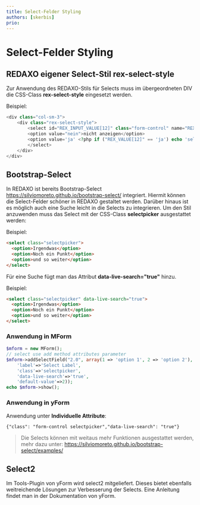 ```yaml
---
title: Select-Felder Styling
authors: [skerbis]
prio:
---
```


# Select-Felder Styling

## REDAXO eigener Select-Stil rex-select-style
Zur Anwendung des REDAXO-Stils für Selects muss im übergeordneten DIV die CSS-Class **rex-select-style** eingesetzt werden.

Beispiel:

```php
<div class="col-sm-3">
	<div class="rex-select-style">
		<select id="REX_INPUT_VALUE[12]" class="form-control" name="REX_INPUT_VALUE[12]">
		<option value="nein">nicht anzeigen</option>
		<option value='ja' <?php if ("REX_VALUE[12]" == 'ja') echo 'selected'; ?>>anzeigen </option >
		</select>
	</div>
</div>

```

## Bootstrap-Select
In REDAXO ist bereits Bootstrap-Select https://silviomoreto.github.io/bootstrap-select/ integriert.
Hiermit können die Select-Felder schöner in REDAXO gestaltet werden. Darüber hinaus ist es möglich auch eine Suche leicht in die Selects zu integrieren.
Um den Stil anzuwenden muss das Select mit der CSS-Class **selectpicker** ausgestattet werden:

Beispiel:

```html
<select class="selectpicker">
  <option>Irgendwas</option>
  <option>Noch ein Punkt</option>
  <option>und so weiter</option>
</select>
```
Für eine Suche fügt man das Attribut **data-live-search="true"** hinzu.

Beispiel:

```html
<select class="selectpicker" data-live-search="true">
  <option>Irgendwas</option>
  <option>Noch ein Punkt</option>
  <option>und so weiter</option>
</select>
```
### Anwendung in MForm

```PHP
$mform = new MForm();
// select use add method attributes parameter
$mform->addSelectField("2.0", array(1 => 'option 1', 2 => 'option 2'), array(
    'label'=>'Select Label',
    'class'=>'selectpicker',
    'data-live-search'=>'true',
    'default-value'=>2));
echo $mform->show();
```


### Anwendung in yForm
Anwendung unter **Individuelle Attribute**:
```
{"class": "form-control selectpicker","data-live-search": "true"}
```

> Die Selects können mit weitaus mehr Funktionen ausgestattet werden, mehr dazu unter: https://silviomoreto.github.io/bootstrap-select/examples/



## Select2
Im Tools-Plugin von yForm wird select2 mitgeliefert. Dieses bietet ebenfalls weitreichende Lösungen zur Verbesserung der Selects.
Eine Anleitung findet man in der Dokumentation von yForm.
